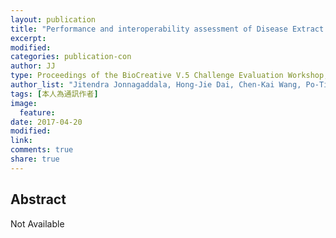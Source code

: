 ```yaml
---
layout: publication
title: "Performance and interoperability assessment of Disease Extract Annotation Server"
excerpt:
modified:
categories: publication-con
author: JJ
type: Proceedings of the BioCreative V.5 Challenge Evaluation Workshop, Barcelona, Spain. 
author_list: "Jitendra Jonnagaddala, Hong-Jie Dai, Chen-Kai Wang, Po-Ting Lai"
tags: [本人為通訊作者] 
image:
  feature:
date: 2017-04-20
modified: 
link: 
comments: true
share: true
---
```


## Abstract
Not Available 